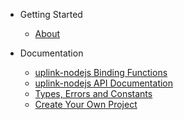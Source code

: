 * Getting Started
	* [About](/)
	
* Documentation
	* [uplink-nodejs Binding Functions](/library.md)
	* <a href="/uplink-nodejs/documentation.html">uplink-nodejs API Documentation</a>
	* [Types, Errors and Constants](/types.md)
	* [Create Your Own Project](/tutorial.md)
